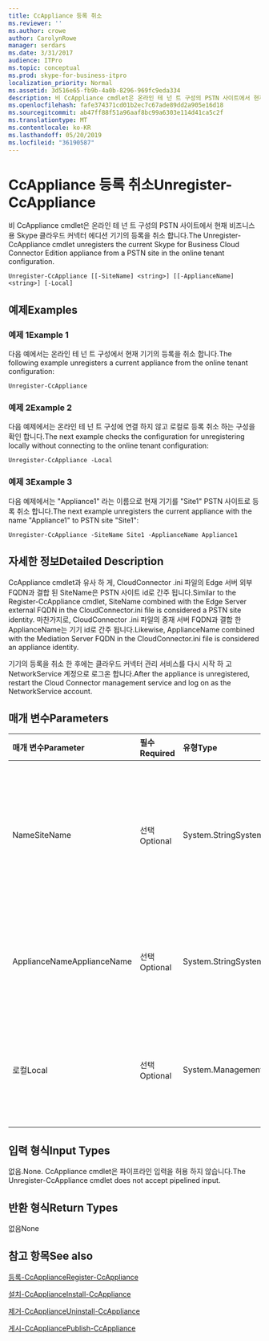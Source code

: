```yaml
---
title: CcAppliance 등록 취소
ms.reviewer: ''
ms.author: crowe
author: CarolynRowe
manager: serdars
ms.date: 3/31/2017
audience: ITPro
ms.topic: conceptual
ms.prod: skype-for-business-itpro
localization_priority: Normal
ms.assetid: 3d516e65-fb9b-4a0b-8296-969fc9eda334
description: 비 CcAppliance cmdlet은 온라인 테 넌 트 구성의 PSTN 사이트에서 현재 비즈니스용 Skype 클라우드 커넥터 에디션 기기의 등록을 취소 합니다.
ms.openlocfilehash: fafe374371cd01b2ec7c67ade89dd2a905e16d18
ms.sourcegitcommit: ab47ff88f51a96aaf8bc99a6303e114d41ca5c2f
ms.translationtype: MT
ms.contentlocale: ko-KR
ms.lasthandoff: 05/20/2019
ms.locfileid: "36190587"
---
```

# <a name="unregister-ccappliance"></a><span data-ttu-id="fc821-103">CcAppliance 등록 취소</span><span class="sxs-lookup"><span data-stu-id="fc821-103">Unregister-CcAppliance</span></span>
 
<span data-ttu-id="fc821-104">비 CcAppliance cmdlet은 온라인 테 넌 트 구성의 PSTN 사이트에서 현재 비즈니스용 Skype 클라우드 커넥터 에디션 기기의 등록을 취소 합니다.</span><span class="sxs-lookup"><span data-stu-id="fc821-104">The Unregister-CcAppliance cmdlet unregisters the current Skype for Business Cloud Connector Edition appliance from a PSTN site in the online tenant configuration.</span></span>
  
```
Unregister-CcAppliance [[-SiteName] <string>] [[-ApplianceName] <string>] [-Local]
```

## <a name="examples"></a><span data-ttu-id="fc821-105">예제</span><span class="sxs-lookup"><span data-stu-id="fc821-105">Examples</span></span>
<span data-ttu-id="fc821-106"><a name="Examples"> </a></span><span class="sxs-lookup"><span data-stu-id="fc821-106"></span></span>

### <a name="example-1"></a><span data-ttu-id="fc821-107">예제 1</span><span class="sxs-lookup"><span data-stu-id="fc821-107">Example 1</span></span>

<span data-ttu-id="fc821-108">다음 예에서는 온라인 테 넌 트 구성에서 현재 기기의 등록을 취소 합니다.</span><span class="sxs-lookup"><span data-stu-id="fc821-108">The following example unregisters a current appliance from the online tenant configuration:</span></span>
  
```
Unregister-CcAppliance
```

### <a name="example-2"></a><span data-ttu-id="fc821-109">예제 2</span><span class="sxs-lookup"><span data-stu-id="fc821-109">Example 2</span></span>

<span data-ttu-id="fc821-110">다음 예제에서는 온라인 테 넌 트 구성에 연결 하지 않고 로컬로 등록 취소 하는 구성을 확인 합니다.</span><span class="sxs-lookup"><span data-stu-id="fc821-110">The next example checks the configuration for unregistering locally without connecting to the online tenant configuration:</span></span>
  
```
Unregister-CcAppliance -Local
```

### <a name="example-3"></a><span data-ttu-id="fc821-111">예제 3</span><span class="sxs-lookup"><span data-stu-id="fc821-111">Example 3</span></span>

<span data-ttu-id="fc821-112">다음 예제에서는 "Appliance1" 라는 이름으로 현재 기기를 "Site1" PSTN 사이트로 등록 취소 합니다.</span><span class="sxs-lookup"><span data-stu-id="fc821-112">The next example unregisters the current appliance with the name "Appliance1" to PSTN site "Site1":</span></span>
  
```
Unregister-CcAppliance -SiteName Site1 -ApplianceName Appliance1
```

## <a name="detailed-description"></a><span data-ttu-id="fc821-113">자세한 정보</span><span class="sxs-lookup"><span data-stu-id="fc821-113">Detailed Description</span></span>
<span data-ttu-id="fc821-114"><a name="DetailedDescription"> </a></span><span class="sxs-lookup"><span data-stu-id="fc821-114"></span></span>

<span data-ttu-id="fc821-115">CcAppliance cmdlet과 유사 하 게, CloudConnector .ini 파일의 Edge 서버 외부 FQDN과 결합 된 SiteName은 PSTN 사이트 id로 간주 됩니다.</span><span class="sxs-lookup"><span data-stu-id="fc821-115">Similar to the Register-CcAppliance cmdlet, SiteName combined with the Edge Server external FQDN in the CloudConnector.ini file is considered a PSTN site identity.</span></span> <span data-ttu-id="fc821-116">마찬가지로, CloudConnector .ini 파일의 중재 서버 FQDN과 결합 한 ApplianceName는 기기 id로 간주 됩니다.</span><span class="sxs-lookup"><span data-stu-id="fc821-116">Likewise, ApplianceName combined with the Mediation Server FQDN in the CloudConnector.ini file is considered an appliance identity.</span></span>
  
<span data-ttu-id="fc821-117">기기의 등록을 취소 한 후에는 클라우드 커넥터 관리 서비스를 다시 시작 하 고 NetworkService 계정으로 로그온 합니다.</span><span class="sxs-lookup"><span data-stu-id="fc821-117">After the appliance is unregistered, restart the Cloud Connector management service and log on as the NetworkService account.</span></span>
  
## <a name="parameters"></a><span data-ttu-id="fc821-118">매개 변수</span><span class="sxs-lookup"><span data-stu-id="fc821-118">Parameters</span></span>
<span data-ttu-id="fc821-119"><a name="DetailedDescription"> </a></span><span class="sxs-lookup"><span data-stu-id="fc821-119"></span></span>

|<span data-ttu-id="fc821-120">**매개 변수**</span><span class="sxs-lookup"><span data-stu-id="fc821-120">**Parameter**</span></span>|<span data-ttu-id="fc821-121">**필수**</span><span class="sxs-lookup"><span data-stu-id="fc821-121">**Required**</span></span>|<span data-ttu-id="fc821-122">**유형**</span><span class="sxs-lookup"><span data-stu-id="fc821-122">**Type**</span></span>|<span data-ttu-id="fc821-123">**설명**</span><span class="sxs-lookup"><span data-stu-id="fc821-123">**Description**</span></span>|
|:-----|:-----|:-----|:-----|
| <span data-ttu-id="fc821-124">Name</span><span class="sxs-lookup"><span data-stu-id="fc821-124">SiteName</span></span> <br/> |<span data-ttu-id="fc821-125">선택</span><span class="sxs-lookup"><span data-stu-id="fc821-125">Optional</span></span>  <br/> |<span data-ttu-id="fc821-126">System.String</span><span class="sxs-lookup"><span data-stu-id="fc821-126">System.String</span></span>  <br/> |<span data-ttu-id="fc821-127">기기가 등록 된 PSTN 사이트 이름입니다.</span><span class="sxs-lookup"><span data-stu-id="fc821-127">PSTN site name where the appliance is registered.</span></span> <span data-ttu-id="fc821-128">기본 값은 CloudConnector .ini 파일의 SiteName 값입니다.</span><span class="sxs-lookup"><span data-stu-id="fc821-128">Default value is SiteName value in CloudConnector.ini file.</span></span>  <br/> |
|<span data-ttu-id="fc821-129">ApplianceName</span><span class="sxs-lookup"><span data-stu-id="fc821-129">ApplianceName</span></span>  <br/> |<span data-ttu-id="fc821-130">선택</span><span class="sxs-lookup"><span data-stu-id="fc821-130">Optional</span></span>  <br/> |<span data-ttu-id="fc821-131">System.String</span><span class="sxs-lookup"><span data-stu-id="fc821-131">System.String</span></span>  <br/> |<span data-ttu-id="fc821-132">현재 기기의 이름입니다.</span><span class="sxs-lookup"><span data-stu-id="fc821-132">Name of the current appliance.</span></span> <span data-ttu-id="fc821-133">Default 값은 호스트 서버의 컴퓨터 이름입니다.</span><span class="sxs-lookup"><span data-stu-id="fc821-133">Default value is the computer name of the host server.</span></span>  <br/> |
|<span data-ttu-id="fc821-134">로컬</span><span class="sxs-lookup"><span data-stu-id="fc821-134">Local</span></span>  <br/> |<span data-ttu-id="fc821-135">선택</span><span class="sxs-lookup"><span data-stu-id="fc821-135">Optional</span></span>  <br/> |<span data-ttu-id="fc821-136">System.Management.Automation.SwitchParameter</span><span class="sxs-lookup"><span data-stu-id="fc821-136">System.Management.Automation.SwitchParameter</span></span>  <br/> |<span data-ttu-id="fc821-137">온라인 테 넌 트 구성에 연결 하지 않고 로컬에서 등록에 대 한 구성을 확인 합니다.</span><span class="sxs-lookup"><span data-stu-id="fc821-137">Check configuration for registration locally without connecting to an online tenant configuration.</span></span>  <br/> |
   
## <a name="input-types"></a><span data-ttu-id="fc821-138">입력 형식</span><span class="sxs-lookup"><span data-stu-id="fc821-138">Input Types</span></span>
<span data-ttu-id="fc821-139"><a name="InputTypes"> </a></span><span class="sxs-lookup"><span data-stu-id="fc821-139"></span></span>

<span data-ttu-id="fc821-140">없음.</span><span class="sxs-lookup"><span data-stu-id="fc821-140">None.</span></span> <span data-ttu-id="fc821-141">CcAppliance cmdlet은 파이프라인 입력을 허용 하지 않습니다.</span><span class="sxs-lookup"><span data-stu-id="fc821-141">The Unregister-CcAppliance cmdlet does not accept pipelined input.</span></span>
  
## <a name="return-types"></a><span data-ttu-id="fc821-142">반환 형식</span><span class="sxs-lookup"><span data-stu-id="fc821-142">Return Types</span></span>
<span data-ttu-id="fc821-143"><a name="ReturnTypes"> </a></span><span class="sxs-lookup"><span data-stu-id="fc821-143"></span></span>

<span data-ttu-id="fc821-144">없음</span><span class="sxs-lookup"><span data-stu-id="fc821-144">None</span></span>
  
## <a name="see-also"></a><span data-ttu-id="fc821-145">참고 항목</span><span class="sxs-lookup"><span data-stu-id="fc821-145">See also</span></span>
<span data-ttu-id="fc821-146"><a name="ReturnTypes"> </a></span><span class="sxs-lookup"><span data-stu-id="fc821-146"></span></span>

[<span data-ttu-id="fc821-147">등록-CcAppliance</span><span class="sxs-lookup"><span data-stu-id="fc821-147">Register-CcAppliance</span></span>](register-ccappliance.md)
  
[<span data-ttu-id="fc821-148">설치-CcAppliance</span><span class="sxs-lookup"><span data-stu-id="fc821-148">Install-CcAppliance</span></span>](install-ccappliance.md)
  
[<span data-ttu-id="fc821-149">제거-CcAppliance</span><span class="sxs-lookup"><span data-stu-id="fc821-149">Uninstall-CcAppliance</span></span>](uninstall-ccappliance.md)
  
[<span data-ttu-id="fc821-150">게시-CcAppliance</span><span class="sxs-lookup"><span data-stu-id="fc821-150">Publish-CcAppliance</span></span>](publish-ccappliance.md)
  

